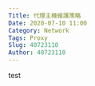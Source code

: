 ```yaml
---
Title: 代理主機維護策略
Date: 2020-07-10 11:00
Category: Network
Tags: Proxy
Slug: 40723110
Author: 40723110
---
```

test


<!-- PELICAN_END_SUMMARY -->


